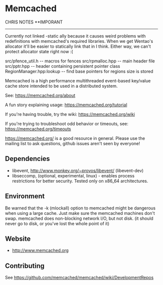 # Memcached

CHRIS NOTES
**IMPORANT
***
Currently not linked -static ally because it causes weird problems with redefinitions with
memcached's required libraries. When we get Wentao's allocator it'll be easier to statically
link that in I think. Either way, we can't protect allocator state right now :(

src/pfence_util.h -- macros for fences
src/rpmalloc.hpp -- main header file
src/pptr.hpp -- header containing persistent pointer class
RegionManager.hpp:lookup -- find base pointers for regions
	size is stored 



Memcached is a high performance multithreaded event-based key/value cache
store intended to be used in a distributed system.

See: https://memcached.org/about

A fun story explaining usage: https://memcached.org/tutorial

If you're having trouble, try the wiki: https://memcached.org/wiki

If you're trying to troubleshoot odd behavior or timeouts, see:
https://memcached.org/timeouts

https://memcached.org/ is a good resource in general. Please use the mailing
list to ask questions, github issues aren't seen by everyone!

## Dependencies

* libevent, http://www.monkey.org/~provos/libevent/ (libevent-dev)
* libseccomp, (optional, experimental, linux) - enables process restrictions for
  better security. Tested only on x86_64 architectures.

## Environment

Be warned that the -k (mlockall) option to memcached might be
dangerous when using a large cache.  Just make sure the memcached machines
don't swap.  memcached does non-blocking network I/O, but not disk.  (it
should never go to disk, or you've lost the whole point of it)

## Website

* http://www.memcached.org

## Contributing

See https://github.com/memcached/memcached/wiki/DevelopmentRepos
